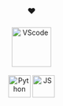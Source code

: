 <h3 align="center">❤</h3>

<h3 align="center"></h3>
<div align="center">
<a href="https://code.visualstudio.com/" target="_blank">
    <img src="https://cdn.discordapp.com/attachments/807077862880444456/884032015106732052/1024px-Visual_Studio_Code_1.png" alt="VScode" width="80" height="80"/>
</a>   
</div>
&nbsp
<div align="center">
    <img src="https://cdn.discordapp.com/attachments/807077862880444456/946760752046440488/768px-Python-logo-notext.png" alt="Python" width="45">
    <img src="https://cdn.discordapp.com/attachments/807077862880444456/946762797314867220/img.png" alt="JS" width="45">
</div>
